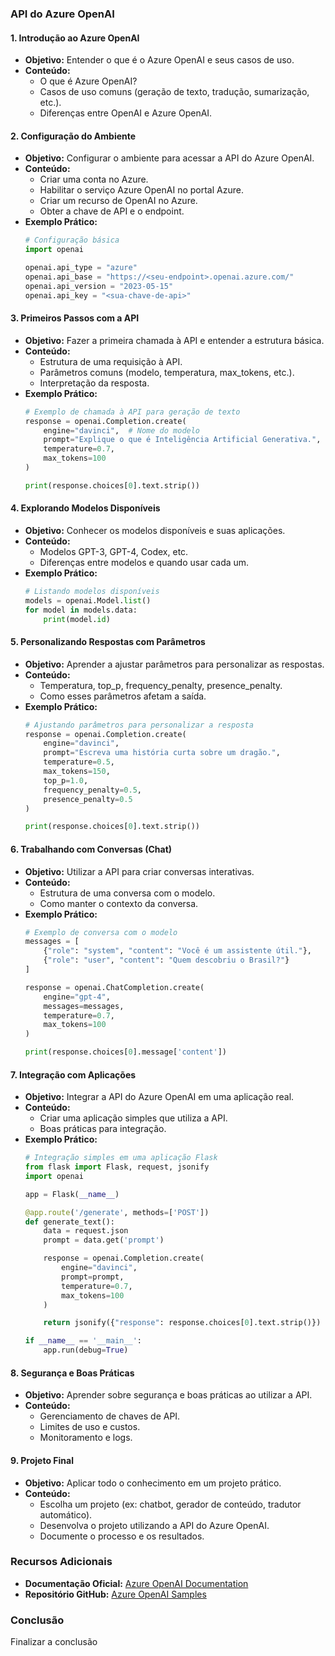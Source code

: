 ### API do Azure OpenAI

#### **1. Introdução ao Azure OpenAI**
   - **Objetivo:** Entender o que é o Azure OpenAI e seus casos de uso.
   - **Conteúdo:**
     - O que é Azure OpenAI?
     - Casos de uso comuns (geração de texto, tradução, sumarização, etc.).
     - Diferenças entre OpenAI e Azure OpenAI.

#### **2. Configuração do Ambiente**
   - **Objetivo:** Configurar o ambiente para acessar a API do Azure OpenAI.
   - **Conteúdo:**
     - Criar uma conta no Azure.
     - Habilitar o serviço Azure OpenAI no portal Azure.
     - Criar um recurso de OpenAI no Azure.
     - Obter a chave de API e o endpoint.
   - **Exemplo Prático:**
     ```python
     # Configuração básica
     import openai

     openai.api_type = "azure"
     openai.api_base = "https://<seu-endpoint>.openai.azure.com/"
     openai.api_version = "2023-05-15"
     openai.api_key = "<sua-chave-de-api>"
     ```

#### **3. Primeiros Passos com a API**
   - **Objetivo:** Fazer a primeira chamada à API e entender a estrutura básica.
   - **Conteúdo:**
     - Estrutura de uma requisição à API.
     - Parâmetros comuns (modelo, temperatura, max_tokens, etc.).
     - Interpretação da resposta.
   - **Exemplo Prático:**
     ```python
     # Exemplo de chamada à API para geração de texto
     response = openai.Completion.create(
         engine="davinci",  # Nome do modelo
         prompt="Explique o que é Inteligência Artificial Generativa.",
         temperature=0.7,
         max_tokens=100
     )

     print(response.choices[0].text.strip())
     ```

#### **4. Explorando Modelos Disponíveis**
   - **Objetivo:** Conhecer os modelos disponíveis e suas aplicações.
   - **Conteúdo:**
     - Modelos GPT-3, GPT-4, Codex, etc.
     - Diferenças entre modelos e quando usar cada um.
   - **Exemplo Prático:**
     ```python
     # Listando modelos disponíveis
     models = openai.Model.list()
     for model in models.data:
         print(model.id)
     ```

#### **5. Personalizando Respostas com Parâmetros**
   - **Objetivo:** Aprender a ajustar parâmetros para personalizar as respostas.
   - **Conteúdo:**
     - Temperatura, top_p, frequency_penalty, presence_penalty.
     - Como esses parâmetros afetam a saída.
   - **Exemplo Prático:**
     ```python
     # Ajustando parâmetros para personalizar a resposta
     response = openai.Completion.create(
         engine="davinci",
         prompt="Escreva uma história curta sobre um dragão.",
         temperature=0.5,
         max_tokens=150,
         top_p=1.0,
         frequency_penalty=0.5,
         presence_penalty=0.5
     )

     print(response.choices[0].text.strip())
     ```

#### **6. Trabalhando com Conversas (Chat)**
   - **Objetivo:** Utilizar a API para criar conversas interativas.
   - **Conteúdo:**
     - Estrutura de uma conversa com o modelo.
     - Como manter o contexto da conversa.
   - **Exemplo Prático:**
     ```python
     # Exemplo de conversa com o modelo
     messages = [
         {"role": "system", "content": "Você é um assistente útil."},
         {"role": "user", "content": "Quem descobriu o Brasil?"}
     ]

     response = openai.ChatCompletion.create(
         engine="gpt-4",
         messages=messages,
         temperature=0.7,
         max_tokens=100
     )

     print(response.choices[0].message['content'])
     ```

#### **7. Integração com Aplicações**
   - **Objetivo:** Integrar a API do Azure OpenAI em uma aplicação real.
   - **Conteúdo:**
     - Criar uma aplicação simples que utiliza a API.
     - Boas práticas para integração.
   - **Exemplo Prático:**
     ```python
     # Integração simples em uma aplicação Flask
     from flask import Flask, request, jsonify
     import openai

     app = Flask(__name__)

     @app.route('/generate', methods=['POST'])
     def generate_text():
         data = request.json
         prompt = data.get('prompt')

         response = openai.Completion.create(
             engine="davinci",
             prompt=prompt,
             temperature=0.7,
             max_tokens=100
         )

         return jsonify({"response": response.choices[0].text.strip()})

     if __name__ == '__main__':
         app.run(debug=True)
     ```

#### **8. Segurança e Boas Práticas**
   - **Objetivo:** Aprender sobre segurança e boas práticas ao utilizar a API.
   - **Conteúdo:**
     - Gerenciamento de chaves de API.
     - Limites de uso e custos.
     - Monitoramento e logs.

#### **9. Projeto Final**
   - **Objetivo:** Aplicar todo o conhecimento em um projeto prático.
   - **Conteúdo:**
     - Escolha um projeto (ex: chatbot, gerador de conteúdo, tradutor automático).
     - Desenvolva o projeto utilizando a API do Azure OpenAI.
     - Documente o processo e os resultados.

### Recursos Adicionais
- **Documentação Oficial:** [Azure OpenAI Documentation](https://learn.microsoft.com/en-us/azure/cognitive-services/openai/)
- **Repositório GitHub:** [Azure OpenAI Samples](https://github.com/Azure/azure-openai-samples)

### Conclusão
Finalizar a conclusão